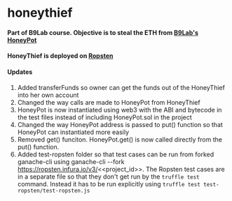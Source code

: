 # honeythief
#### Part of B9Lab course. Objective is to steal the ETH from [B9Lab's HoneyPot](https://ropsten.etherscan.io/address/0x7164292C87269749bc867AEb9159aCA0F296C1dE)
#### HoneyThief is deployed on [Ropsten](https://ropsten.etherscan.io/address/0xe57ec0794de003ae3c71e36bb9f5ac394407744b)
#### Updates
1. Added transferFunds so owner can get the funds out of the HoneyThief into her own account
2. Changed the way calls are made to HoneyPot from HoneyThief
3. HoneyPot is now instantiated using web3 with the ABI and bytecode in the test files instead of including HoneyPot.sol in the project
4. Changed the way HoneyPot address is passed to put() function so that HoneyPot can instantiated more easily
5. Removed get() funciton. HoneyPot.get() is now called directly from the put() function.
6. Added test-ropsten folder so that test cases can be run from forked ganache-cli using ganache-cli --fork https://ropsten.infura.io/v3/<<project_id>>. The Ropsten test cases are in a separate file so that they don't get run by the `truffle test` command. Instead it has to be run explicitly using `truffle test test-ropsten/test-ropsten.js`
